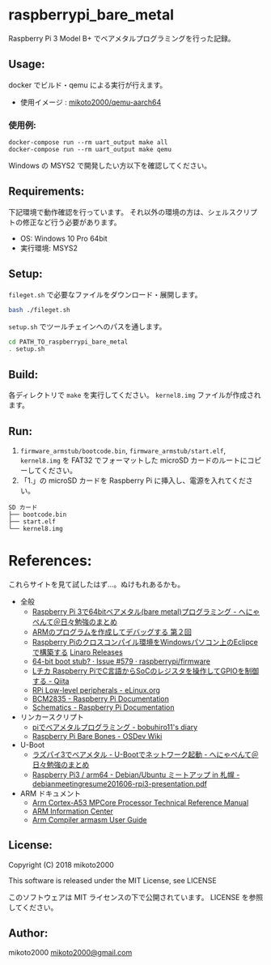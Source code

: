 raspberrypi_bare_metal
======================

Raspberry Pi 3 Model B+ でベアメタルプログラミングを行った記録。


Usage:
------

docker でビルド・qemu による実行が行えます。

- 使用イメージ : [mikoto2000/qemu-aarch64](https://hub.docker.com/r/mikoto2000/qemu-aarch64/)


### 使用例:

```
docker-compose run --rm uart_output make all
docker-compose run --rm uart_output make qemu
```

Windows の MSYS2 で開発したい方以下を確認してください。

Requirements:
-------------

下記環境で動作確認を行っています。
それ以外の環境の方は、シェルスクリプトの修正など行う必要があります。

- OS: Windows 10 Pro 64bit
- 実行環境: MSYS2


Setup:
------

``fileget.sh`` で必要なファイルをダウンロード・展開します。

```sh
bash ./fileget.sh
```

``setup.sh`` でツールチェインへのパスを通します。

```sh
cd PATH_TO_raspberrypi_bare_metal
. setup.sh
```

Build:
------

各ディレクトリで ``make`` を実行してください。
``kernel8.img`` ファイルが作成されます。


Run:
----

1. ``firmware_armstub/bootcode.bin``, ``firmware_armstub/start.elf``, ``kernel8.img`` を FAT32 でフォーマットした microSD カードのルートにコピーしてください。
2. 「1.」の microSD カードを Raspberry Pi に挿入し、電源を入れてください。

```
SD カード
├── bootcode.bin
├── start.elf
└── kernel8.img
```

References:
===========

これらサイトを見て試したはず...。ぬけもれあるかも。

- 全般
    - [Raspberry Pi 3で64bitベアメタル(bare metal)プログラミング - へにゃぺんて＠日々勉強のまとめ](http://d.hatena.ne.jp/cupnes/20160529/1464513206)
    - [ARMのプログラムを作成してデバッグする 第２回](http://blog.techlab-xe.net/archives/3315)
    - [Raspberry Piのクロスコンパイル環境をWindowsパソコン上のEclipceで構築する](http://animod.jp/contents/2016/05/08/raspberry-pi-cross-compile-windows-eclipse/)
    [Linaro Releases](https://releases.linaro.org/components/toolchain/binaries/latest/aarch64-linux-gnu/)
    - [64-bit boot stub? · Issue #579 · raspberrypi/firmware](https://github.com/raspberrypi/firmware/issues/579#issuecomment-205525205)
    - [Lチカ Raspberry PiでC言語からSoCのレジスタを操作してGPIOを制御する - Qiita](http://qiita.com/moutend/items/534d597cf5c867273319)
    - [RPi Low-level peripherals - eLinux.org](http://elinux.org/RPi_Low-level_peripherals)
    - [BCM2835 - Raspberry Pi Documentation](https://www.raspberrypi.org/documentation/hardware/raspberrypi/bcm2835/README.md)
     - [Schematics - Raspberry Pi Documentation](https://www.raspberrypi.org/documentation/hardware/raspberrypi/schematics/README.md)
- リンカースクリプト
    - [piでベアメタルプログラミング - bobuhiro11's diary](http://blog.bobuhiro11.net/2014/01-13-baremetal.html)
    - [Raspberry Pi Bare Bones - OSDev Wiki](http://wiki.osdev.org/ARM_RaspberryPi_Tutorial_C)
- U-Boot
    - [ラズパイ3でベアメタル - U-Bootでネットワーク起動 - へにゃぺんて＠日々勉強のまとめ](http://d.hatena.ne.jp/cupnes/20160529/1464512815)
    - [Raspberry Pi3 / arm64 - Debian/Ubuntu ミートアップ in 札幌 - debianmeetingresume201606-rpi3-presentation.pdf](http://tokyodebian.alioth.debian.org/pdf/debianmeetingresume201606-rpi3-presentation.pdf)
- ARM ドキュメント
    - [Arm Cortex-A53 MPCore Processor Technical Reference Manual](http://infocenter.arm.com/help/index.jsp?topic=/com.arm.doc.ddi0500j/index.html)
    - [ARM Information Center](http://infocenter.arm.com/help/index.jsp?topic=/com.arm.doc.subset.architecture.reference/index.html)
    - [Arm Compiler armasm User Guide](http://infocenter.arm.com/help/index.jsp?topic=/com.arm.doc.subset.architecture.reference/index.html)


License:
--------

Copyright (C) 2018 mikoto2000

This software is released under the MIT License, see LICENSE

このソフトウェアは MIT ライセンスの下で公開されています。 LICENSE を参照してください。


Author:
-------

mikoto2000 <mikoto2000@gmail.com>


